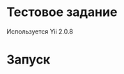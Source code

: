 Тестовое задание
============================

Используется Yii 2.0.8

Запуск
============================
